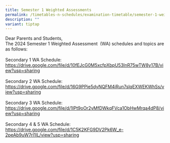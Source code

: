 ```yaml
---
title: Semester 1 Weighted Assessments
permalink: /timetables-n-schedules/examination-timetable/semester-1-weighted-assessments/
description: ""
variant: tiptap
---
```

<p>Dear Parents and Students,
<br>The 2024 Semester 1 Weighted Assessment&nbsp; (WA) schedules and topics
are as follows:
<br>
<br>Secondary 1 WA Schedule: <a href="https://drive.google.com/file/d/10fEJcG0M5xcfpXbpU53lnR75wTW8y17B/view?usp=sharing" rel="noopener nofollow" target="_blank">https://drive.google.com/file/d/10fEJcG0M5xcfpXbpU53lnR75wTW8y17B/view?usp=sharing</a>
<br>
<br>Secondary 2 WA Schedule:
<br><a href="https://drive.google.com/file/d/16G9PPie5dyNQFM4iRun7slqEXWEKWhSs/view?usp=sharing" rel="noopener noreferrer nofollow" target="_blank">https://drive.google.com/file/d/16G9PPie5dyNQFM4iRun7slqEXWEKWhSs/view?usp=sharing</a>
<br>
<br>Secondary 3 WA Schedule:
<br><a href="https://drive.google.com/file/d/1lPt9oOr2yMfDWkqFVca1ObHwMrqa4dP8/view?usp=sharing" rel="noopener noreferrer nofollow" target="_blank">https://drive.google.com/file/d/1lPt9oOr2yMfDWkqFVca1ObHwMrqa4dP8/view?usp=sharing</a>
<br>
<br>Secondary 4 &amp; 5 WA Schedule:
<br><a href="https://drive.google.com/file/d/1C5K2KFG9DV2Pk6W_e-2peAb9uW7rI1IL/view?usp=sharing" rel="noopener noreferrer nofollow" target="_blank">https://drive.google.com/file/d/1C5K2KFG9DV2Pk6W_e-2peAb9uW7rI1IL/view?usp=sharing</a>
</p>